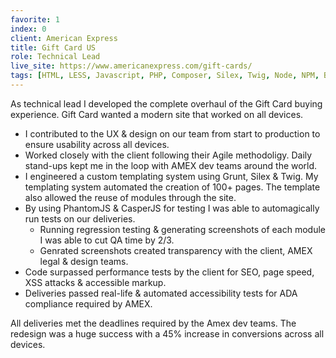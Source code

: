 ```yaml
---
favorite: 1
index: 0
client: American Express
title: Gift Card US
role: Technical Lead
live_site: https://www.americanexpress.com/gift-cards/
tags: [HTML, LESS, Javascript, PHP, Composer, Silex, Twig, Node, NPM, Bower, PhantomJS, CasperJS, Grunt, JSHint, CSSlint]
---
```

As technical lead I developed the complete overhaul of the Gift Card buying experience. Gift Card wanted a modern site that worked on all devices.

* I contributed to the UX & design on our team from start to production to ensure usability across all devices.
* Worked closely with the client following their Agile methodoligy. Daily stand-ups kept me in the loop with AMEX dev teams around the world.
* I engineered a custom templating system using Grunt, Silex & Twig. My templating system automated the creation of 100+ pages. The template also allowed the reuse of modules through the site.
* By using PhantomJS & CasperJS for testing I was able to automagically run tests on our deliveries.
  * Running regression testing & generating screenshots of each module I was able to cut QA time by 2/3.
  * Genrated screenshots created transparency with the client, AMEX legal & design teams.
* Code surpassed performance tests by the client for SEO, page  speed, XSS attacks & accessible markup.
* Deliveries passed real-life & automated accessibility tests for ADA compliance required by AMEX.

All deliveries met the deadlines required by the Amex dev teams. The redesign was a huge success with a 45% increase in conversions across all devices.
